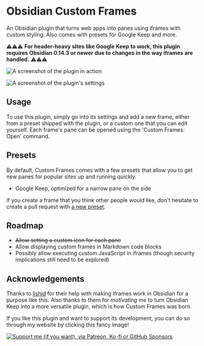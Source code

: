 # Obsidian Custom Frames
An Obsidian plugin that turns web apps into panes using iframes with custom styling. Also comes with presets for Google Keep and more.

⚠️⚠️⚠️ **For header-heavy sites like Google Keep to work, this plugin requires Obsidian 0.14.3 or newer due to changes in the way iframes are handled.** ⚠️⚠️⚠️

![A screenshot of the plugin in action](https://raw.githubusercontent.com/Ellpeck/ObsidianCustomFrames/master/screenshot.png)

![A screenshot of the plugin's settings](https://raw.githubusercontent.com/Ellpeck/ObsidianCustomFrames/master/settings.png)

## Usage
To use this plugin, simply go into its settings and add a new frame, either from a preset shipped with the plugin, or a custom one that you can edit yourself. Each frame's pane can be opened using the 'Custom Frames: Open' command.

## Presets
By default, Custom Frames comes with a few presets that allow you to get new panes for popular sites up and running quickly.
- Google Keep, optimized for a narrow pane on the side

If you create a frame that you think other people would like, don't hesitate to create a pull request with [a new preset](https://github.com/Ellpeck/ObsidianCustomFrames/blob/master/main.ts#L8).

## Roadmap
- ~~Allow setting a custom icon for each pane~~
- Allow displaying custom frames in Markdown code blocks
- Possibly allow executing custom JavaScript in iframes (though security implications still need to be explored)

## Acknowledgements
Thanks to [lishid](https://github.com/lishid) for their help with making iframes work in Obsidian for a purpose like this. Also thanks to them for *motivating* me to turn Obsidian Keep into a more versatile plugin, which is how Custom Frames was born.

If you like this plugin and want to support its development, you can do so through my website by clicking this fancy image!

[![Support me (if you want), via Patreon, Ko-fi or GitHub Sponsors](https://ellpeck.de/res/generalsupport.png)](https://ellpeck.de/support)